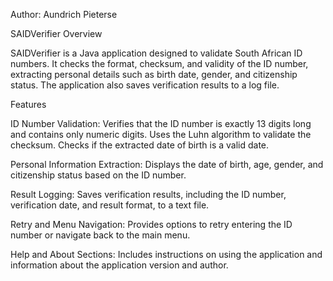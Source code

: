 Author: Aundrich Pieterse

SAIDVerifier Overview

SAIDVerifier is a Java application designed to validate South African ID numbers. It checks the format, checksum, and validity of the ID number, extracting personal details such as birth date, gender, and citizenship status. The application also saves verification results to a log file.

Features

ID Number Validation:
Verifies that the ID number is exactly 13 digits long and contains only numeric digits. Uses the Luhn algorithm to validate the checksum. Checks if the extracted date of birth is a valid date.

Personal Information Extraction:
Displays the date of birth, age, gender, and citizenship status based on the ID number.

Result Logging:
Saves verification results, including the ID number, verification date, and result format, to a text file.

Retry and Menu Navigation:
Provides options to retry entering the ID number or navigate back to the main menu.

Help and About Sections:
Includes instructions on using the application and information about the application version and author.
